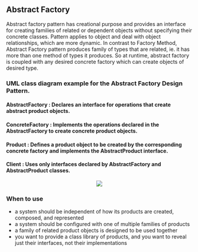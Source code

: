## Abstract Factory

Abstract factory pattern has creational purpose and provides an interface for 
creating families of related or dependent objects without specifying their 
concrete classes. Pattern applies to object and deal with object relationships, 
which are more dynamic. In contrast to Factory Method, Abstract Factory pattern
produces family of types that are related, ie. it has more than one method of 
types it produces.
So at runtime, abstract factory is coupled with any desired concrete factory which can create objects of desired type.


### UML class diagram example for the Abstract Factory Design Pattern.

#### AbstractFactory : Declares an interface for operations that create abstract product objects.
#### ConcreteFactory : Implements the operations declared in the AbstractFactory to create concrete product objects.
#### Product : Defines a product object to be created by the corresponding concrete factory and implements the AbstractProduct interface.
#### Client : Uses only interfaces declared by AbstractFactory and AbstractProduct classes.
<p align="center">
<img 
src="https://github.com/walidAbbassi/Example-Design-Patterns/blob/master/Creational/Abstract%20Factory/AbstractFactory.PNG">
</p>

### When to use

* a system should be independent of how its products are created, composed, and represented
* a system should be configured with one of multiple families of products
* a family of related product objects is designed to be used together
* you want to provide a class library of products, and you want to reveal just their interfaces, not their implementations

